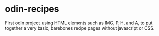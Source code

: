 # odin-recipes

First odin project, using HTML elements such as IMG, P, H, and A, to put together a very basic, barebones recipe pages without javascript or CSS.